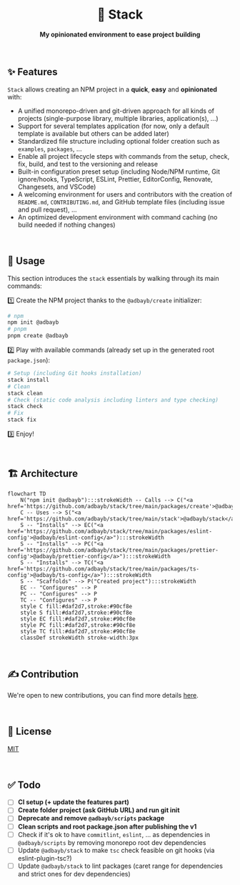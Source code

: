 <div align="center">
    <h1>🦦 Stack</h1>
    <strong>My opinionated environment to ease project building</strong>
</div>
<br>
<br>

## ✨ Features

`Stack` allows creating an NPM project in a **quick**, **easy** and **opinionated** with:

-   A unified monorepo-driven and git-driven approach for all kinds of projects (single-purpose library, multiple libraries, application(s), ...)
-   Support for several templates application (for now, only a default template is available but others can be added later)
-   Standardized file structure including optional folder creation such as `examples`, `packages`, ...
-   Enable all project lifecycle steps with commands from the setup, check, fix, build, and test to the versioning and release
-   Built-in configuration preset setup (including Node/NPM runtime, Git ignore/hooks, TypeScript, ESLint, Prettier, EditorConfig, Renovate, Changesets, and VSCode)
-   A welcoming environment for users and contributors with the creation of `README.md`, `CONTRIBUTING.md`, and GitHub template files (including issue and pull request), ...
-   An optimized development environment with command caching (no build needed if nothing changes)

<br>

## 🚀 Usage

This section introduces the `stack` essentials by walking through its main commands:

1️⃣ Create the NPM project thanks to the `@adbayb/create` initializer:

```bash
# npm
npm init @adbayb
# pnpm
pnpm create @adbayb
```

2️⃣ Play with available commands (already set up in the generated root `package.json`):

```bash
# Setup (including Git hooks installation)
stack install
# Clean
stack clean
# Check (static code analysis including linters and type checking)
stack check
# Fix
stack fix
```

3️⃣ Enjoy!

<br>

## 🏗️ Architecture

```mermaid
flowchart TD
    N("npm init @adbayb"):::strokeWidth -- Calls --> C("<a href='https://github.com/adbayb/stack/tree/main/packages/create'>@adbayb/create</a>"):::strokeWidth
    C -- Uses --> S("<a href='https://github.com/adbayb/stack/tree/main/stack'>@adbayb/stack</a>"):::strokeWidth
    S -- "Installs" --> EC("<a href='https://github.com/adbayb/stack/tree/main/packages/eslint-config'>@adbayb/eslint-config</a>"):::strokeWidth
    S -- "Installs" --> PC("<a href='https://github.com/adbayb/stack/tree/main/packages/prettier-config'>@adbayb/prettier-config</a>"):::strokeWidth
    S -- "Installs" --> TC("<a href='https://github.com/adbayb/stack/tree/main/packages/ts-config'>@adbayb/ts-config</a>"):::strokeWidth
    S -- "Scaffolds" --> P("Created project"):::strokeWidth
    EC -- "Configures" --> P
    PC -- "Configures" --> P
    TC -- "Configures" --> P
    style C fill:#daf2d7,stroke:#90cf8e
    style S fill:#daf2d7,stroke:#90cf8e
    style EC fill:#daf2d7,stroke:#90cf8e
    style PC fill:#daf2d7,stroke:#90cf8e
    style TC fill:#daf2d7,stroke:#90cf8e
    classDef strokeWidth stroke-width:3px
```

<br>

## ✍️ Contribution

We're open to new contributions, you can find more details [here](https://github.com/adbayb/stack/blob/main/CONTRIBUTING.md).

<br>

## 📖 License

[MIT](https://github.com/adbayb/stack/blob/main/LICENSE "License MIT")

<br>

## ✅ Todo

-   [ ] **CI setup (+ update the features part)**
-   [ ] **Create folder project (ask GitHub URL) and run git init**
-   [ ] **Deprecate and remove `@adbayb/scripts` package**
-   [ ] **Clean scripts and root package.json after publishing the v1**
-   [ ] Check if it's ok to have `commitlint`, `eslint`, ... as dependencies in `@adbayb/scripts` by removing monorepo root dev dependencies
-   [ ] Update `@adbayb/stack` to make `tsc` check feasible on git hooks (via eslint-plugin-tsc?)
-   [ ] Update `@adbayb/stack` to lint packages (caret range for dependencies and strict ones for dev dependencies)

<br>
